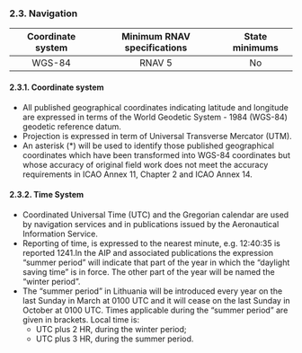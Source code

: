 ### 	2.3. Navigation

| Coordinate system | Minimum RNAV specifications | State minimums |
| :---------------: | :-------------------------: | :------------: |
|      WGS-84       |           RNAV 5            |       No       |

#### 2.3.1. Coordinate system

- All published geographical coordinates indicating latitude and longitude are expressed in terms of the World Geodetic System - 1984 (WGS-84) geodetic reference datum.
- Projection is expressed in term of Universal Transverse Mercator (UTM).
- An asterisk (*) will be used to identify those published geographical coordinates which have been transformed into WGS-84 coordinates but whose accuracy of original field work does not meet the accuracy requirements in ICAO Annex 11, Chapter 2 and ICAO Annex 14.

#### 2.3.2. Time System

- Coordinated  Universal  Time  (UTC)  and  the  Gregorian  calendar  are  used  by  navigation  services  and  in publications issued by the Aeronautical Information Service. 
- Reporting of time, is expressed to the nearest minute, e.g. 12:40:35 is reported 1241.In the AIP and associated publications the expression “summer period” will indicate that part of the year in which the “daylight saving time” is in force. The other part of the year will be named the “winter period”.
- The “summer period” in Lithuania will be introduced every year on the last Sunday in March at 0100 UTC and it will cease on the last Sunday in October at 0100 UTC. Times applicable during the “summer period” are given in brackets. Local time is:
  - UTC plus 2 HR, during the winter period;
  - UTC plus 3 HR, during the summer period.